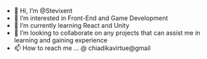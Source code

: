 - 👋 Hi, I’m @Stevixent
- 👀 I’m interested in Front-End and Game Development
- 🌱 I’m currently learning React and Unity
- 💞️ I’m looking to collaborate on any projects that can assist me in learning and gaining experience
- 📫 How to reach me ... @ chiadikavirtue@gmail

<!---
Stevixent/Stevixent is a ✨ special ✨ repository because its `README.md` (this file) appears on your GitHub profile.
You can click the Preview link to take a look at your changes.
--->
